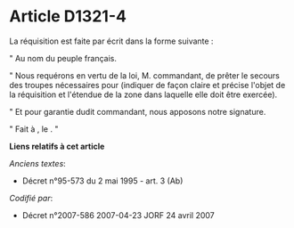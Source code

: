 # Article D1321-4

La réquisition est faite par écrit dans la forme suivante :

" Au nom du peuple français.

" Nous requérons en vertu de la loi, M. commandant, de prêter le secours des troupes nécessaires pour (indiquer de façon
claire et précise l'objet de la réquisition et l'étendue de la zone dans laquelle elle doit être exercée).

" Et pour garantie dudit commandant, nous apposons notre signature.

" Fait à   , le   . "

**Liens relatifs à cet article**

_Anciens textes_:

  - Décret n°95-573 du 2 mai 1995 - art. 3 (Ab)

_Codifié par_:

  - Décret n°2007-586 2007-04-23 JORF 24 avril 2007
